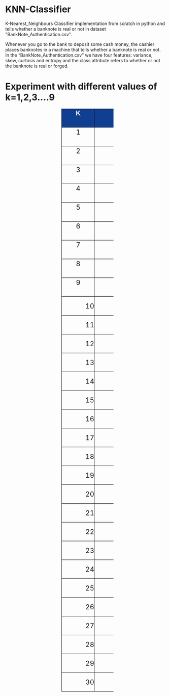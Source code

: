 # KNN-Classifier
K-Nearest_Neighbours Classifier implementation from scratch in python and tells whether a banknote is real or not in dataset "BankNote_Authentication.csv".

Whenever you go to the bank to deposit some cash money, the cashier places banknotes in a machine that tells whether a banknote is real or not. In the
“BankNote_Authentication.csv” we have four features: variance, skew, curtosis and entropy and the class attribute refers to whether or not the banknote is real or forged.

# Experiment with different values of k=1,2,3....9
<div class="WordSection1" align="center"><p class="MsoBodyText" align="center" style="margin-top:3.3pt;margin-right:128.15pt;
margin-bottom:0cm;margin-left:127.25pt;margin-bottom:.0001pt;text-align:center"><table class="MsoNormalTable" border="1" cellspacing="0" cellpadding="0" style="margin-left:5.8pt;border-collapse:collapse;mso-table-layout-alt:fixed;
 border:none;mso-border-alt:solid black .75pt;mso-yfti-tbllook:480;mso-padding-alt:
 0cm 0cm 0cm 0cm;mso-border-insideh:.75pt solid black;mso-border-insidev:.75pt solid black">
 <tbody><tr style="mso-yfti-irow:0;mso-yfti-firstrow:yes;height:21.9pt">
  <td width="359" valign="top" style="width:269.3pt;border:solid black 1.0pt;
  mso-border-alt:solid black .75pt;background:#103E91;padding:0cm 0cm 0cm 0cm;
  height:21.9pt">
  <p class="TableParagraph" align="center" style="margin-top:.75pt;margin-right:
  0cm;margin-bottom:0cm;margin-left:.55pt;margin-bottom:.0001pt;text-align:
  center"><b style="mso-bidi-font-weight:normal"><span style="font-size:16.0pt;
  mso-bidi-font-size:11.0pt;font-family:&quot;Arial&quot;,sans-serif;mso-hansi-font-family:
  &quot;Arial MT&quot;;mso-bidi-font-family:&quot;Arial MT&quot;;color:white"><b>K</b></span></b><b style="mso-bidi-font-weight:normal"><span style="font-size:16.0pt;mso-bidi-font-size:
  11.0pt;font-family:&quot;Arial&quot;,sans-serif;mso-hansi-font-family:&quot;Arial MT&quot;;
  mso-bidi-font-family:&quot;Arial MT&quot;"><o:p></o:p></span></b></p>
  </td>
  <td width="359" valign="top" style="width:269.3pt;border:solid black 1.0pt;
  border-left:none;mso-border-left-alt:solid black .75pt;mso-border-alt:solid black .75pt;
  background:#103E91;padding:0cm 0cm 0cm 0cm;height:21.9pt">
  <p class="TableParagraph" align="center" style="margin-left:55.65pt;text-align:
  center"><b style="mso-bidi-font-weight:normal"><span style="font-size:16.0pt;
  mso-bidi-font-size:11.0pt;font-family:&quot;Arial&quot;,sans-serif;mso-hansi-font-family:
  &quot;Arial MT&quot;;mso-bidi-font-family:&quot;Arial MT&quot;;color:white"><b>Accuracy</b></span></b><b style="mso-bidi-font-weight:normal"><span style="font-size:16.0pt;mso-bidi-font-size:
  11.0pt;font-family:&quot;Arial&quot;,sans-serif;mso-hansi-font-family:&quot;Arial MT&quot;;
  mso-bidi-font-family:&quot;Arial MT&quot;"><o:p></o:p></span></b></p>
  </td>
 </tr>
 <tr style="mso-yfti-irow:1;height:21.9pt">
  <td width="359" valign="top" style="width:269.3pt;border:solid black 1.0pt;
  border-top:none;mso-border-top-alt:solid black .75pt;mso-border-alt:solid black .75pt;
  padding:0cm 0cm 0cm 0cm;height:21.9pt">
  <p class="TableParagraph" align="center" style="margin-top:.75pt;margin-right:
  0cm;margin-bottom:0cm;margin-left:.55pt;margin-bottom:.0001pt;text-align:
  center"><span style="font-size:16.0pt;mso-bidi-font-size:11.0pt">1<o:p></o:p></span></p>
  </td>
  <td width="359" valign="top" style="width:269.3pt;border-top:none;border-left:
  none;border-bottom:solid black 1.0pt;border-right:solid black 1.0pt;
  mso-border-top-alt:solid black .75pt;mso-border-left-alt:solid black .75pt;
  mso-border-alt:solid black .75pt;padding:0cm 0cm 0cm 0cm;height:21.9pt">
  <p class="TableParagraph" align="center" style="margin-left:55.65pt;text-align:
  center"><span style="font-size:16.0pt;mso-bidi-font-size:11.0pt">1.0<o:p></o:p></span></p>
  </td>
 </tr>
 <tr style="mso-yfti-irow:2;height:21.9pt">
  <td width="359" valign="top" style="width:269.3pt;border:solid black 1.0pt;
  border-top:none;mso-border-top-alt:solid black .75pt;mso-border-alt:solid black .75pt;
  padding:0cm 0cm 0cm 0cm;height:21.9pt">
  <p class="TableParagraph" align="center" style="margin-top:.75pt;margin-right:
  0cm;margin-bottom:0cm;margin-left:.55pt;margin-bottom:.0001pt;text-align:
  center"><span style="font-size:16.0pt;mso-bidi-font-size:11.0pt">2<o:p></o:p></span></p>
  </td>
  <td width="359" valign="top" style="width:269.3pt;border-top:none;border-left:
  none;border-bottom:solid black 1.0pt;border-right:solid black 1.0pt;
  mso-border-top-alt:solid black .75pt;mso-border-left-alt:solid black .75pt;
  mso-border-alt:solid black .75pt;padding:0cm 0cm 0cm 0cm;height:21.9pt">
  <p class="TableParagraph" align="center" style="margin-left:55.65pt;text-align:
  center"><span style="font-size:16.0pt;mso-bidi-font-size:11.0pt">1.0<o:p></o:p></span></p>
  </td>
 </tr>
 <tr style="mso-yfti-irow:3;height:21.9pt">
  <td width="359" valign="top" style="width:269.3pt;border:solid black 1.0pt;
  border-top:none;mso-border-top-alt:solid black .75pt;mso-border-alt:solid black .75pt;
  padding:0cm 0cm 0cm 0cm;height:21.9pt">
  <p class="TableParagraph" align="center" style="margin-top:.75pt;margin-right:
  0cm;margin-bottom:0cm;margin-left:.55pt;margin-bottom:.0001pt;text-align:
  center"><span style="font-size:16.0pt;mso-bidi-font-size:11.0pt">3<o:p></o:p></span></p>
  </td>
  <td width="359" valign="top" style="width:269.3pt;border-top:none;border-left:
  none;border-bottom:solid black 1.0pt;border-right:solid black 1.0pt;
  mso-border-top-alt:solid black .75pt;mso-border-left-alt:solid black .75pt;
  mso-border-alt:solid black .75pt;padding:0cm 0cm 0cm 0cm;height:21.9pt">
  <p class="TableParagraph" align="center" style="margin-left:55.65pt;text-align:
  center"><span style="font-size:16.0pt;mso-bidi-font-size:11.0pt">1.0<o:p></o:p></span></p>
  </td>
 </tr>
 <tr style="mso-yfti-irow:4;height:21.9pt">
  <td width="359" valign="top" style="width:269.3pt;border:solid black 1.0pt;
  border-top:none;mso-border-top-alt:solid black .75pt;mso-border-alt:solid black .75pt;
  padding:0cm 0cm 0cm 0cm;height:21.9pt">
  <p class="TableParagraph" align="center" style="margin-top:.75pt;margin-right:
  0cm;margin-bottom:0cm;margin-left:.55pt;margin-bottom:.0001pt;text-align:
  center"><span style="font-size:16.0pt;mso-bidi-font-size:11.0pt">4<o:p></o:p></span></p>
  </td>
  <td width="359" valign="top" style="width:269.3pt;border-top:none;border-left:
  none;border-bottom:solid black 1.0pt;border-right:solid black 1.0pt;
  mso-border-top-alt:solid black .75pt;mso-border-left-alt:solid black .75pt;
  mso-border-alt:solid black .75pt;padding:0cm 0cm 0cm 0cm;height:21.9pt">
  <p class="TableParagraph" align="center" style="margin-left:55.65pt;text-align:
  center"><span style="font-size:16.0pt;mso-bidi-font-size:11.0pt">1.0<o:p></o:p></span></p>
  </td>
 </tr>
 <tr style="mso-yfti-irow:5;height:21.9pt">
  <td width="359" valign="top" style="width:269.3pt;border:solid black 1.0pt;
  border-top:none;mso-border-top-alt:solid black .75pt;mso-border-alt:solid black .75pt;
  padding:0cm 0cm 0cm 0cm;height:21.9pt">
  <p class="TableParagraph" align="center" style="margin-top:.75pt;margin-right:
  0cm;margin-bottom:0cm;margin-left:.55pt;margin-bottom:.0001pt;text-align:
  center"><span style="font-size:16.0pt;mso-bidi-font-size:11.0pt">5<o:p></o:p></span></p>
  </td>
  <td width="359" valign="top" style="width:269.3pt;border-top:none;border-left:
  none;border-bottom:solid black 1.0pt;border-right:solid black 1.0pt;
  mso-border-top-alt:solid black .75pt;mso-border-left-alt:solid black .75pt;
  mso-border-alt:solid black .75pt;padding:0cm 0cm 0cm 0cm;height:21.9pt">
  <p class="TableParagraph" align="center" style="margin-left:55.65pt;text-align:
  center"><span style="font-size:16.0pt;mso-bidi-font-size:11.0pt">1.0<o:p></o:p></span></p>
  </td>
 </tr>
 <tr style="mso-yfti-irow:6;height:21.9pt">
  <td width="359" valign="top" style="width:269.3pt;border:solid black 1.0pt;
  border-top:none;mso-border-top-alt:solid black .75pt;mso-border-alt:solid black .75pt;
  padding:0cm 0cm 0cm 0cm;height:21.9pt">
  <p class="TableParagraph" align="center" style="margin-top:.75pt;margin-right:
  0cm;margin-bottom:0cm;margin-left:.55pt;margin-bottom:.0001pt;text-align:
  center"><span style="font-size:16.0pt;mso-bidi-font-size:11.0pt">6<o:p></o:p></span></p>
  </td>
  <td width="359" valign="top" style="width:269.3pt;border-top:none;border-left:
  none;border-bottom:solid black 1.0pt;border-right:solid black 1.0pt;
  mso-border-top-alt:solid black .75pt;mso-border-left-alt:solid black .75pt;
  mso-border-alt:solid black .75pt;padding:0cm 0cm 0cm 0cm;height:21.9pt">
  <p class="TableParagraph" align="center" style="margin-left:55.65pt;text-align:
  center"><span style="font-size:16.0pt;mso-bidi-font-size:11.0pt">1.0<o:p></o:p></span></p>
  </td>
 </tr>
 <tr style="mso-yfti-irow:7;height:21.9pt">
  <td width="359" valign="top" style="width:269.3pt;border:solid black 1.0pt;
  border-top:none;mso-border-top-alt:solid black .75pt;mso-border-alt:solid black .75pt;
  padding:0cm 0cm 0cm 0cm;height:21.9pt">
  <p class="TableParagraph" align="center" style="margin-top:.75pt;margin-right:
  0cm;margin-bottom:0cm;margin-left:.55pt;margin-bottom:.0001pt;text-align:
  center"><span style="font-size:16.0pt;mso-bidi-font-size:11.0pt">7<o:p></o:p></span></p>
  </td>
  <td width="359" valign="top" style="width:269.3pt;border-top:none;border-left:
  none;border-bottom:solid black 1.0pt;border-right:solid black 1.0pt;
  mso-border-top-alt:solid black .75pt;mso-border-left-alt:solid black .75pt;
  mso-border-alt:solid black .75pt;padding:0cm 0cm 0cm 0cm;height:21.9pt">
  <p class="TableParagraph" align="center" style="margin-left:55.65pt;text-align:
  center"><span style="font-size:16.0pt;mso-bidi-font-size:11.0pt">1.0<o:p></o:p></span></p>
  </td>
 </tr>
 <tr style="mso-yfti-irow:8;height:21.9pt">
  <td width="359" valign="top" style="width:269.3pt;border:solid black 1.0pt;
  border-top:none;mso-border-top-alt:solid black .75pt;mso-border-alt:solid black .75pt;
  padding:0cm 0cm 0cm 0cm;height:21.9pt">
  <p class="TableParagraph" align="center" style="margin-top:.75pt;margin-right:
  0cm;margin-bottom:0cm;margin-left:.55pt;margin-bottom:.0001pt;text-align:
  center"><span style="font-size:16.0pt;mso-bidi-font-size:11.0pt">8<o:p></o:p></span></p>
  </td>
  <td width="359" valign="top" style="width:269.3pt;border-top:none;border-left:
  none;border-bottom:solid black 1.0pt;border-right:solid black 1.0pt;
  mso-border-top-alt:solid black .75pt;mso-border-left-alt:solid black .75pt;
  mso-border-alt:solid black .75pt;padding:0cm 0cm 0cm 0cm;height:21.9pt">
  <p class="TableParagraph" align="center" style="margin-left:55.65pt;text-align:
  center"><span style="font-size:16.0pt;mso-bidi-font-size:11.0pt">1.0<o:p></o:p></span></p>
  </td>
 </tr>
 <tr style="mso-yfti-irow:9;height:21.9pt">
  <td width="359" valign="top" style="width:269.3pt;border:solid black 1.0pt;
  border-top:none;mso-border-top-alt:solid black .75pt;mso-border-alt:solid black .75pt;
  padding:0cm 0cm 0cm 0cm;height:21.9pt">
  <p class="TableParagraph" align="center" style="margin-top:.75pt;margin-right:
  0cm;margin-bottom:0cm;margin-left:.55pt;margin-bottom:.0001pt;text-align:
  center"><span style="font-size:16.0pt;mso-bidi-font-size:11.0pt">9<o:p></o:p></span></p>
  </td>
  <td width="359" valign="top" style="width:269.3pt;border-top:none;border-left:
  none;border-bottom:solid black 1.0pt;border-right:solid black 1.0pt;
  mso-border-top-alt:solid black .75pt;mso-border-left-alt:solid black .75pt;
  mso-border-alt:solid black .75pt;padding:0cm 0cm 0cm 0cm;height:21.9pt">
  <p class="TableParagraph" align="center" style="margin-left:55.65pt;text-align:
  center"><span style="font-size:16.0pt;mso-bidi-font-size:11.0pt">1.0<o:p></o:p></span></p>
  </td>
 </tr>
 <tr style="mso-yfti-irow:10;height:21.9pt">
  <td width="359" valign="top" style="width:269.3pt;border:solid black 1.0pt;
  border-top:none;mso-border-top-alt:solid black .75pt;mso-border-alt:solid black .75pt;
  padding:0cm 0cm 0cm 0cm;height:21.9pt">
  <p class="TableParagraph" align="center" style="margin-left:55.65pt;text-align:
  center"><span style="font-size:16.0pt;mso-bidi-font-size:11.0pt">10<o:p></o:p></span></p>
  </td>
  <td width="359" valign="top" style="width:269.3pt;border-top:none;border-left:
  none;border-bottom:solid black 1.0pt;border-right:solid black 1.0pt;
  mso-border-top-alt:solid black .75pt;mso-border-left-alt:solid black .75pt;
  mso-border-alt:solid black .75pt;padding:0cm 0cm 0cm 0cm;height:21.9pt">
  <p class="TableParagraph" align="center" style="margin-left:55.65pt;text-align:
  center"><span style="font-size:16.0pt;mso-bidi-font-size:11.0pt">1.0<o:p></o:p></span></p>
  </td>
 </tr>
 <tr style="mso-yfti-irow:11;height:21.9pt">
  <td width="359" valign="top" style="width:269.3pt;border:solid black 1.0pt;
  border-top:none;mso-border-top-alt:solid black .75pt;mso-border-alt:solid black .75pt;
  padding:0cm 0cm 0cm 0cm;height:21.9pt">
  <p class="TableParagraph" align="center" style="margin-left:55.65pt;text-align:
  center"><span style="font-size:16.0pt;mso-bidi-font-size:11.0pt">11<o:p></o:p></span></p>
  </td>
  <td width="359" valign="top" style="width:269.3pt;border-top:none;border-left:
  none;border-bottom:solid black 1.0pt;border-right:solid black 1.0pt;
  mso-border-top-alt:solid black .75pt;mso-border-left-alt:solid black .75pt;
  mso-border-alt:solid black .75pt;padding:0cm 0cm 0cm 0cm;height:21.9pt">
  <p class="TableParagraph" align="center" style="margin-left:55.65pt;text-align:
  center"><span style="font-size:16.0pt;mso-bidi-font-size:11.0pt">1.0<o:p></o:p></span></p>
  </td>
 </tr>
 <tr style="mso-yfti-irow:12;height:21.9pt">
  <td width="359" valign="top" style="width:269.3pt;border:solid black 1.0pt;
  border-top:none;mso-border-top-alt:solid black .75pt;mso-border-alt:solid black .75pt;
  padding:0cm 0cm 0cm 0cm;height:21.9pt">
  <p class="TableParagraph" align="center" style="margin-left:55.65pt;text-align:
  center"><span style="font-size:16.0pt;mso-bidi-font-size:11.0pt">12<o:p></o:p></span></p>
  </td>
  <td width="359" valign="top" style="width:269.3pt;border-top:none;border-left:
  none;border-bottom:solid black 1.0pt;border-right:solid black 1.0pt;
  mso-border-top-alt:solid black .75pt;mso-border-left-alt:solid black .75pt;
  mso-border-alt:solid black .75pt;padding:0cm 0cm 0cm 0cm;height:21.9pt">
  <p class="TableParagraph" align="center" style="margin-left:55.65pt;text-align:
  center"><span style="font-size:16.0pt;mso-bidi-font-size:11.0pt">0.9975728155339806<o:p></o:p></span></p>
  </td>
 </tr>
 <tr style="mso-yfti-irow:13;height:21.9pt">
  <td width="359" valign="top" style="width:269.3pt;border:solid black 1.0pt;
  border-top:none;mso-border-top-alt:solid black .75pt;mso-border-alt:solid black .75pt;
  padding:0cm 0cm 0cm 0cm;height:21.9pt">
  <p class="TableParagraph" align="center" style="margin-left:55.65pt;text-align:
  center"><span style="font-size:16.0pt;mso-bidi-font-size:11.0pt">13<o:p></o:p></span></p>
  </td>
  <td width="359" valign="top" style="width:269.3pt;border-top:none;border-left:
  none;border-bottom:solid black 1.0pt;border-right:solid black 1.0pt;
  mso-border-top-alt:solid black .75pt;mso-border-left-alt:solid black .75pt;
  mso-border-alt:solid black .75pt;padding:0cm 0cm 0cm 0cm;height:21.9pt">
  <p class="TableParagraph" align="center" style="margin-left:55.65pt;text-align:
  center"><span style="font-size:16.0pt;mso-bidi-font-size:11.0pt">1.0<o:p></o:p></span></p>
  </td>
 </tr>
 <tr style="mso-yfti-irow:14;height:21.9pt">
  <td width="359" valign="top" style="width:269.3pt;border:solid black 1.0pt;
  border-top:none;mso-border-top-alt:solid black .75pt;mso-border-alt:solid black .75pt;
  padding:0cm 0cm 0cm 0cm;height:21.9pt">
  <p class="TableParagraph" align="center" style="margin-left:55.65pt;text-align:
  center"><span style="font-size:16.0pt;mso-bidi-font-size:11.0pt">14<o:p></o:p></span></p>
  </td>
  <td width="359" valign="top" style="width:269.3pt;border-top:none;border-left:
  none;border-bottom:solid black 1.0pt;border-right:solid black 1.0pt;
  mso-border-top-alt:solid black .75pt;mso-border-left-alt:solid black .75pt;
  mso-border-alt:solid black .75pt;padding:0cm 0cm 0cm 0cm;height:21.9pt">
  <p class="TableParagraph" align="center" style="margin-left:55.65pt;text-align:
  center"><span style="font-size:16.0pt;mso-bidi-font-size:11.0pt">0.9975728155339806<o:p></o:p></span></p>
  </td>
 </tr>
 <tr style="mso-yfti-irow:15;height:21.9pt">
  <td width="359" valign="top" style="width:269.3pt;border:solid black 1.0pt;
  border-top:none;mso-border-top-alt:solid black .75pt;mso-border-alt:solid black .75pt;
  padding:0cm 0cm 0cm 0cm;height:21.9pt">
  <p class="TableParagraph" align="center" style="margin-left:55.65pt;text-align:
  center"><span style="font-size:16.0pt;mso-bidi-font-size:11.0pt">15<o:p></o:p></span></p>
  </td>
  <td width="359" valign="top" style="width:269.3pt;border-top:none;border-left:
  none;border-bottom:solid black 1.0pt;border-right:solid black 1.0pt;
  mso-border-top-alt:solid black .75pt;mso-border-left-alt:solid black .75pt;
  mso-border-alt:solid black .75pt;padding:0cm 0cm 0cm 0cm;height:21.9pt">
  <p class="TableParagraph" align="center" style="margin-left:55.65pt;text-align:
  center"><span style="font-size:16.0pt;mso-bidi-font-size:11.0pt">0.9975728155339806<o:p></o:p></span></p>
  </td>
 </tr>
 <tr style="mso-yfti-irow:16;height:21.9pt">
  <td width="359" valign="top" style="width:269.3pt;border:solid black 1.0pt;
  border-top:none;mso-border-top-alt:solid black .75pt;mso-border-alt:solid black .75pt;
  padding:0cm 0cm 0cm 0cm;height:21.9pt">
  <p class="TableParagraph" align="center" style="margin-left:55.65pt;text-align:
  center"><span style="font-size:16.0pt;mso-bidi-font-size:11.0pt">16<o:p></o:p></span></p>
  </td>
  <td width="359" valign="top" style="width:269.3pt;border-top:none;border-left:
  none;border-bottom:solid black 1.0pt;border-right:solid black 1.0pt;
  mso-border-top-alt:solid black .75pt;mso-border-left-alt:solid black .75pt;
  mso-border-alt:solid black .75pt;padding:0cm 0cm 0cm 0cm;height:21.9pt">
  <p class="TableParagraph" align="center" style="margin-left:55.65pt;text-align:
  center"><span style="font-size:16.0pt;mso-bidi-font-size:11.0pt">0.9951456310679612<o:p></o:p></span></p>
  </td>
 </tr>
 <tr style="mso-yfti-irow:17;height:21.9pt">
  <td width="359" valign="top" style="width:269.3pt;border:solid black 1.0pt;
  border-top:none;mso-border-top-alt:solid black .75pt;mso-border-alt:solid black .75pt;
  padding:0cm 0cm 0cm 0cm;height:21.9pt">
  <p class="TableParagraph" align="center" style="margin-left:55.65pt;text-align:
  center"><span style="font-size:16.0pt;mso-bidi-font-size:11.0pt">17<o:p></o:p></span></p>
  </td>
  <td width="359" valign="top" style="width:269.3pt;border-top:none;border-left:
  none;border-bottom:solid black 1.0pt;border-right:solid black 1.0pt;
  mso-border-top-alt:solid black .75pt;mso-border-left-alt:solid black .75pt;
  mso-border-alt:solid black .75pt;padding:0cm 0cm 0cm 0cm;height:21.9pt">
  <p class="TableParagraph" align="center" style="margin-left:55.65pt;text-align:
  center"><span style="font-size:16.0pt;mso-bidi-font-size:11.0pt">0.9951456310679612<o:p></o:p></span></p>
  </td>
 </tr>
 <tr style="mso-yfti-irow:18;height:21.9pt">
  <td width="359" valign="top" style="width:269.3pt;border:solid black 1.0pt;
  border-top:none;mso-border-top-alt:solid black .75pt;mso-border-alt:solid black .75pt;
  padding:0cm 0cm 0cm 0cm;height:21.9pt">
  <p class="TableParagraph" align="center" style="margin-left:55.65pt;text-align:
  center"><span style="font-size:16.0pt;mso-bidi-font-size:11.0pt">18<o:p></o:p></span></p>
  </td>
  <td width="359" valign="top" style="width:269.3pt;border-top:none;border-left:
  none;border-bottom:solid black 1.0pt;border-right:solid black 1.0pt;
  mso-border-top-alt:solid black .75pt;mso-border-left-alt:solid black .75pt;
  mso-border-alt:solid black .75pt;padding:0cm 0cm 0cm 0cm;height:21.9pt">
  <p class="TableParagraph" align="center" style="margin-left:55.65pt;text-align:
  center"><span style="font-size:16.0pt;mso-bidi-font-size:11.0pt">0.9902912621359223<o:p></o:p></span></p>
  </td>
 </tr>
 <tr style="mso-yfti-irow:19;height:21.9pt">
  <td width="359" valign="top" style="width:269.3pt;border:solid black 1.0pt;
  border-top:none;mso-border-top-alt:solid black .75pt;mso-border-alt:solid black .75pt;
  padding:0cm 0cm 0cm 0cm;height:21.9pt">
  <p class="TableParagraph" align="center" style="margin-left:55.65pt;text-align:
  center"><span style="font-size:16.0pt;mso-bidi-font-size:11.0pt">19<o:p></o:p></span></p>
  </td>
  <td width="359" valign="top" style="width:269.3pt;border-top:none;border-left:
  none;border-bottom:solid black 1.0pt;border-right:solid black 1.0pt;
  mso-border-top-alt:solid black .75pt;mso-border-left-alt:solid black .75pt;
  mso-border-alt:solid black .75pt;padding:0cm 0cm 0cm 0cm;height:21.9pt">
  <p class="TableParagraph" align="center" style="margin-left:55.65pt;text-align:
  center"><span style="font-size:16.0pt;mso-bidi-font-size:11.0pt">0.9902912621359223<o:p></o:p></span></p>
  </td>
 </tr>
 <tr style="mso-yfti-irow:20;height:21.9pt">
  <td width="359" valign="top" style="width:269.3pt;border:solid black 1.0pt;
  border-top:none;mso-border-top-alt:solid black .75pt;mso-border-alt:solid black .75pt;
  padding:0cm 0cm 0cm 0cm;height:21.9pt">
  <p class="TableParagraph" align="center" style="margin-left:55.65pt;text-align:
  center"><span style="font-size:16.0pt;mso-bidi-font-size:11.0pt">20<o:p></o:p></span></p>
  </td>
  <td width="359" valign="top" style="width:269.3pt;border-top:none;border-left:
  none;border-bottom:solid black 1.0pt;border-right:solid black 1.0pt;
  mso-border-top-alt:solid black .75pt;mso-border-left-alt:solid black .75pt;
  mso-border-alt:solid black .75pt;padding:0cm 0cm 0cm 0cm;height:21.9pt">
  <p class="TableParagraph" align="center" style="margin-left:55.65pt;text-align:
  center"><span style="font-size:16.0pt;mso-bidi-font-size:11.0pt">0.9902912621359223<o:p></o:p></span></p>
  </td>
 </tr>
 <tr style="mso-yfti-irow:21;height:21.9pt">
  <td width="359" valign="top" style="width:269.3pt;border:solid black 1.0pt;
  border-top:none;mso-border-top-alt:solid black .75pt;mso-border-alt:solid black .75pt;
  padding:0cm 0cm 0cm 0cm;height:21.9pt">
  <p class="TableParagraph" align="center" style="margin-left:55.65pt;text-align:
  center"><span style="font-size:16.0pt;mso-bidi-font-size:11.0pt">21<o:p></o:p></span></p>
  </td>
  <td width="359" valign="top" style="width:269.3pt;border-top:none;border-left:
  none;border-bottom:solid black 1.0pt;border-right:solid black 1.0pt;
  mso-border-top-alt:solid black .75pt;mso-border-left-alt:solid black .75pt;
  mso-border-alt:solid black .75pt;padding:0cm 0cm 0cm 0cm;height:21.9pt">
  <p class="TableParagraph" align="center" style="margin-left:55.65pt;text-align:
  center"><span style="font-size:16.0pt;mso-bidi-font-size:11.0pt">0.9902912621359223<o:p></o:p></span></p>
  </td>
 </tr>
 <tr style="mso-yfti-irow:22;height:21.9pt">
  <td width="359" valign="top" style="width:269.3pt;border:solid black 1.0pt;
  border-top:none;mso-border-top-alt:solid black .75pt;mso-border-alt:solid black .75pt;
  padding:0cm 0cm 0cm 0cm;height:21.9pt">
  <p class="TableParagraph" align="center" style="margin-left:55.65pt;text-align:
  center"><span style="font-size:16.0pt;mso-bidi-font-size:11.0pt">22<o:p></o:p></span></p>
  </td>
  <td width="359" valign="top" style="width:269.3pt;border-top:none;border-left:
  none;border-bottom:solid black 1.0pt;border-right:solid black 1.0pt;
  mso-border-top-alt:solid black .75pt;mso-border-left-alt:solid black .75pt;
  mso-border-alt:solid black .75pt;padding:0cm 0cm 0cm 0cm;height:21.9pt">
  <p class="TableParagraph" align="center" style="margin-left:55.65pt;text-align:
  center"><span style="font-size:16.0pt;mso-bidi-font-size:11.0pt">0.9902912621359223<o:p></o:p></span></p>
  </td>
 </tr>
 <tr style="mso-yfti-irow:23;height:21.9pt">
  <td width="359" valign="top" style="width:269.3pt;border:solid black 1.0pt;
  border-top:none;mso-border-top-alt:solid black .75pt;mso-border-alt:solid black .75pt;
  padding:0cm 0cm 0cm 0cm;height:21.9pt">
  <p class="TableParagraph" align="center" style="margin-left:55.65pt;text-align:
  center"><span style="font-size:16.0pt;mso-bidi-font-size:11.0pt">23<o:p></o:p></span></p>
  </td>
  <td width="359" valign="top" style="width:269.3pt;border-top:none;border-left:
  none;border-bottom:solid black 1.0pt;border-right:solid black 1.0pt;
  mso-border-top-alt:solid black .75pt;mso-border-left-alt:solid black .75pt;
  mso-border-alt:solid black .75pt;padding:0cm 0cm 0cm 0cm;height:21.9pt">
  <p class="TableParagraph" align="center" style="margin-left:55.65pt;text-align:
  center"><span style="font-size:16.0pt;mso-bidi-font-size:11.0pt">0.9902912621359223<o:p></o:p></span></p>
  </td>
 </tr>
 <tr style="mso-yfti-irow:24;height:21.9pt">
  <td width="359" valign="top" style="width:269.3pt;border:solid black 1.0pt;
  border-top:none;mso-border-top-alt:solid black .75pt;mso-border-alt:solid black .75pt;
  padding:0cm 0cm 0cm 0cm;height:21.9pt">
  <p class="TableParagraph" align="center" style="margin-left:55.65pt;text-align:
  center"><span style="font-size:16.0pt;mso-bidi-font-size:11.0pt">24<o:p></o:p></span></p>
  </td>
  <td width="359" valign="top" style="width:269.3pt;border-top:none;border-left:
  none;border-bottom:solid black 1.0pt;border-right:solid black 1.0pt;
  mso-border-top-alt:solid black .75pt;mso-border-left-alt:solid black .75pt;
  mso-border-alt:solid black .75pt;padding:0cm 0cm 0cm 0cm;height:21.9pt">
  <p class="TableParagraph" align="center" style="margin-left:55.65pt;text-align:
  center"><span style="font-size:16.0pt;mso-bidi-font-size:11.0pt">0.9902912621359223<o:p></o:p></span></p>
  </td>
 </tr>
 <tr style="mso-yfti-irow:25;height:21.9pt">
  <td width="359" valign="top" style="width:269.3pt;border:solid black 1.0pt;
  border-top:none;mso-border-top-alt:solid black .75pt;mso-border-alt:solid black .75pt;
  padding:0cm 0cm 0cm 0cm;height:21.9pt">
  <p class="TableParagraph" align="center" style="margin-left:55.65pt;text-align:
  center"><span style="font-size:16.0pt;mso-bidi-font-size:11.0pt">25<o:p></o:p></span></p>
  </td>
  <td width="359" valign="top" style="width:269.3pt;border-top:none;border-left:
  none;border-bottom:solid black 1.0pt;border-right:solid black 1.0pt;
  mso-border-top-alt:solid black .75pt;mso-border-left-alt:solid black .75pt;
  mso-border-alt:solid black .75pt;padding:0cm 0cm 0cm 0cm;height:21.9pt">
  <p class="TableParagraph" align="center" style="margin-left:55.65pt;text-align:
  center"><span style="font-size:16.0pt;mso-bidi-font-size:11.0pt">0.9902912621359223<o:p></o:p></span></p>
  </td>
 </tr>
 <tr style="mso-yfti-irow:26;height:21.9pt">
  <td width="359" valign="top" style="width:269.3pt;border:solid black 1.0pt;
  border-top:none;mso-border-top-alt:solid black .75pt;mso-border-alt:solid black .75pt;
  padding:0cm 0cm 0cm 0cm;height:21.9pt">
  <p class="TableParagraph" align="center" style="margin-left:55.65pt;text-align:
  center"><span style="font-size:16.0pt;mso-bidi-font-size:11.0pt">26<o:p></o:p></span></p>
  </td>
  <td width="359" valign="top" style="width:269.3pt;border-top:none;border-left:
  none;border-bottom:solid black 1.0pt;border-right:solid black 1.0pt;
  mso-border-top-alt:solid black .75pt;mso-border-left-alt:solid black .75pt;
  mso-border-alt:solid black .75pt;padding:0cm 0cm 0cm 0cm;height:21.9pt">
  <p class="TableParagraph" align="center" style="margin-left:55.65pt;text-align:
  center"><span style="font-size:16.0pt;mso-bidi-font-size:11.0pt">0.9902912621359223<o:p></o:p></span></p>
  </td>
 </tr>
 <tr style="mso-yfti-irow:27;height:21.9pt">
  <td width="359" valign="top" style="width:269.3pt;border:solid black 1.0pt;
  border-top:none;mso-border-top-alt:solid black .75pt;mso-border-alt:solid black .75pt;
  padding:0cm 0cm 0cm 0cm;height:21.9pt">
  <p class="TableParagraph" align="center" style="margin-left:55.65pt;text-align:
  center"><span style="font-size:16.0pt;mso-bidi-font-size:11.0pt">27<o:p></o:p></span></p>
  </td>
  <td width="359" valign="top" style="width:269.3pt;border-top:none;border-left:
  none;border-bottom:solid black 1.0pt;border-right:solid black 1.0pt;
  mso-border-top-alt:solid black .75pt;mso-border-left-alt:solid black .75pt;
  mso-border-alt:solid black .75pt;padding:0cm 0cm 0cm 0cm;height:21.9pt">
  <p class="TableParagraph" align="center" style="margin-left:55.65pt;text-align:
  center"><span style="font-size:16.0pt;mso-bidi-font-size:11.0pt">0.9902912621359223<o:p></o:p></span></p>
  </td>
 </tr>
 <tr style="mso-yfti-irow:28;height:21.9pt">
  <td width="359" valign="top" style="width:269.3pt;border:solid black 1.0pt;
  border-top:none;mso-border-top-alt:solid black .75pt;mso-border-alt:solid black .75pt;
  padding:0cm 0cm 0cm 0cm;height:21.9pt">
  <p class="TableParagraph" align="center" style="margin-left:55.65pt;text-align:
  center"><span style="font-size:16.0pt;mso-bidi-font-size:11.0pt">28<o:p></o:p></span></p>
  </td>
  <td width="359" valign="top" style="width:269.3pt;border-top:none;border-left:
  none;border-bottom:solid black 1.0pt;border-right:solid black 1.0pt;
  mso-border-top-alt:solid black .75pt;mso-border-left-alt:solid black .75pt;
  mso-border-alt:solid black .75pt;padding:0cm 0cm 0cm 0cm;height:21.9pt">
  <p class="TableParagraph" align="center" style="margin-left:55.65pt;text-align:
  center"><span style="font-size:16.0pt;mso-bidi-font-size:11.0pt">0.9902912621359223<o:p></o:p></span></p>
  </td>
 </tr>
 <tr style="mso-yfti-irow:29;height:21.9pt">
  <td width="359" valign="top" style="width:269.3pt;border:solid black 1.0pt;
  border-top:none;mso-border-top-alt:solid black .75pt;mso-border-alt:solid black .75pt;
  padding:0cm 0cm 0cm 0cm;height:21.9pt">
  <p class="TableParagraph" align="center" style="margin-left:55.65pt;text-align:
  center"><span style="font-size:16.0pt;mso-bidi-font-size:11.0pt">29<o:p></o:p></span></p>
  </td>
  <td width="359" valign="top" style="width:269.3pt;border-top:none;border-left:
  none;border-bottom:solid black 1.0pt;border-right:solid black 1.0pt;
  mso-border-top-alt:solid black .75pt;mso-border-left-alt:solid black .75pt;
  mso-border-alt:solid black .75pt;padding:0cm 0cm 0cm 0cm;height:21.9pt">
  <p class="TableParagraph" align="center" style="margin-left:55.65pt;text-align:
  center"><span style="font-size:16.0pt;mso-bidi-font-size:11.0pt">0.9902912621359223<o:p></o:p></span></p>
  </td>
 </tr>
 <tr style="mso-yfti-irow:30;mso-yfti-lastrow:yes;height:21.9pt">
  <td width="359" valign="top" style="width:269.3pt;border:solid black 1.0pt;
  border-top:none;mso-border-top-alt:solid black .75pt;mso-border-alt:solid black .75pt;
  padding:0cm 0cm 0cm 0cm;height:21.9pt">
  <p class="TableParagraph" align="center" style="margin-left:55.65pt;text-align:
  center"><span style="font-size:16.0pt;mso-bidi-font-size:11.0pt">30<o:p></o:p></span></p>
  </td>
  <td width="359" valign="top" style="width:269.3pt;border-top:none;border-left:
  none;border-bottom:solid black 1.0pt;border-right:solid black 1.0pt;
  mso-border-top-alt:solid black .75pt;mso-border-left-alt:solid black .75pt;
  mso-border-alt:solid black .75pt;padding:0cm 0cm 0cm 0cm;height:21.9pt">
  <p class="TableParagraph" align="center" style="margin-left:55.65pt;text-align:
  center"><span style="font-size:16.0pt;mso-bidi-font-size:11.0pt">0.9902912621359223<o:p></o:p></span></p></td></tr></tbody></table><br></p></div>
